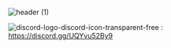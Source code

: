 ![header (1)](https://github.com/user-attachments/assets/ea4db6e4-eb8e-44ff-9d4c-5f0fc2fd2718)

![discord-logo-discord-icon-transparent-free](https://github.com/user-attachments/assets/9c788dfc-eb44-44e2-b877-480d09acb1d7) : https://discord.gg/UQYvu52By9
